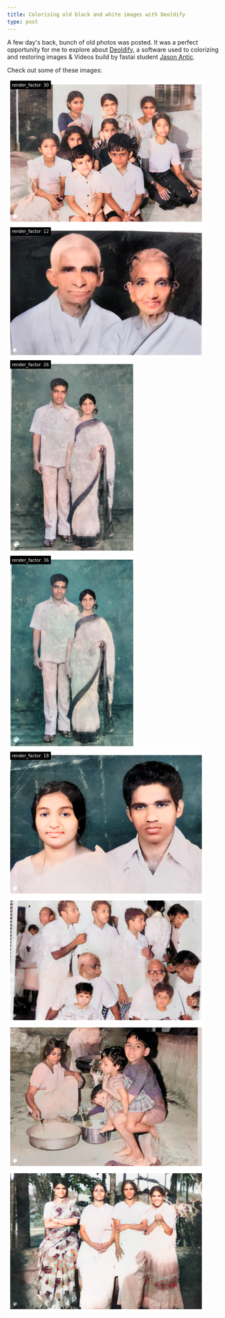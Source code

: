 ```yaml
---
title: Colorising old black and white images with Deoldify
type: post
---
```


A few day's back, bunch of old photos was posted. It was a perfect opportunity for me to explore about
[Deoldify](https://deoldify.ai/), a software used to colorizing and restoring images & Videos build by fastai student
[Jason Antic](https://twitter.com/citnaj).

Check out some of these images:

![](old_photos/color1.png)
![](old_photos/color2.png)
![](old_photos/color3.png)
![](old_photos/color4.png)
![](old_photos/color5.png)
![](old_photos/color6.png)
![](old_photos/color7.png)
![](old_photos/color8.png)


